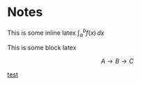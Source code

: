 # Notes

This is some inline latex $\int_a^b f(x)\,dx$

This is some block latex

$$A\to B\to C$$

[test](test.md)